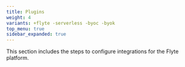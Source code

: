 ```yaml
---
title: Plugins
weight: 4
variants: +flyte -serverless -byoc -byok
top_menu: true
sidebar_expanded: true
---
```


This section includes the steps to configure integrations for the Flyte platform.
